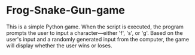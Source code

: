 # Frog-Snake-Gun-game

This is a simple Python game. When the script is executed, the program prompts the user to input a character—either 'f', 's', or 'g'. Based on the user's input and a randomly generated input from the computer, the game will display whether the user wins or loses.


